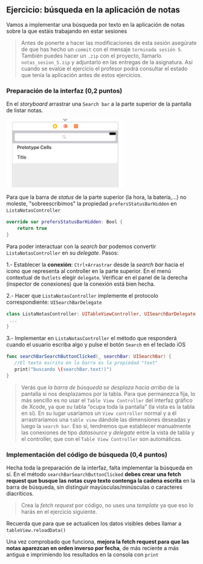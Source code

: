 ## Ejercicio: búsqueda en la aplicación de notas

Vamos a implementar una búsqueda por texto en la aplicación de notas sobre la que estáis trabajando en estar sesiones

> Antes de ponerte a hacer las modificaciones de esta sesión asegúrate de que has hecho un `commit` con el mensaje `terminada sesión 5`. También puedes hacer un `.zip` con el proyecto, llamarlo `notas_sesion_5.zip` y adjuntarlo en las entregas de la asignatura. Así cuando se evalúe el ejercicio el profesor podrá consultar el estado que tenía la aplicación antes de estos ejercicios.

### Preparación de la interfaz (0,2 puntos)

En el *storyboard* arrastrar una `Search bar` a la parte superior de la pantalla de listar notas. 

![](img/search_bar_top.png)

Para que la barra de *status* de la parte superior (la hora, la batería,...) no moleste, "sobreescribimos" la propiedad `prefersStatusBarHidden`  en `ListaNotasController`

```swift
override var prefersStatusBarHidden: Bool {
    return true
}
```

Para poder interactuar con la *search bar* podemos convertir `ListaNotasController` en su *delegate*. Pasos:

1.- Establecer la **conexión**: `Ctrl+Arrastrar` desde la *search bar* hacia el icono que representa al controller en la parte superior. En el menú contextual de `Outlets` elegir `delegate`. Verificar en el panel de la derecha (inspector de conexiones) que la conexión está bien hecha.

2.- Hacer que `ListaNotasController` implemente el protocolo correspondiente: `UISearchBarDelegate`


```swift
class ListaNotasController: UITableViewController, UISearchBarDelegate {
 ...
}
```

3.- Implementar en `ListaNotasController` el método que responderá cuando el usuario escriba algo y pulse el botón `Search` en el teclado iOS


```swift
func searchBarSearchButtonClicked(_ searchBar: UISearchBar) {
   //El texto escrito en la barra es la propiedad "text" 
   print("buscando \(searchBar.text!)")
}
```

> Verás que *la barra de búsqueda se desplaza hacia arriba* de la pantalla si nos desplazamos por la tabla. Para que permanezca fija, lo más sencillo es no usar el `Table View Controller` del interfaz gráfico de Xcode, ya que su tabla “ocupa toda la pantalla” (la vista es la tabla en sí). En su lugar usaríamos un `View controller` normal y a él arrastraríamos una `table view` dándole las dimensiones deseadas y luego la `search bar`. Eso sí, tendremos que establecer  manualmente las conexiones de tipo *datasource* y *delegate* entre la vista de tabla y el controller, que con el `Table View Controller` son automáticas.

### Implementación del código de búsqueda (0,4 puntos)

Hecha toda la preparación de la interfaz, falta implementar la búsqueda en sí. En el método `searchBarSearchButtonClicked` **debes crear una fetch request que busque las notas cuyo texto contenga la cadena escrita** en la barra de búsqueda, sin distinguir mayúsculas/minúsculas o caracteres diacríticos. 

> Crea la *fetch request* por código, no uses una *template* ya que eso lo harás en el ejercicio siguiente.

Recuerda que para que se actualicen los datos visibles debes llamar a `tableView.reloadData()`

Una vez comprobado que funciona, **mejora la fetch request para que las notas aparezcan en orden inverso por fecha**, de más reciente a más antigua e imprimiendo los resultados en la consola con `print` 

